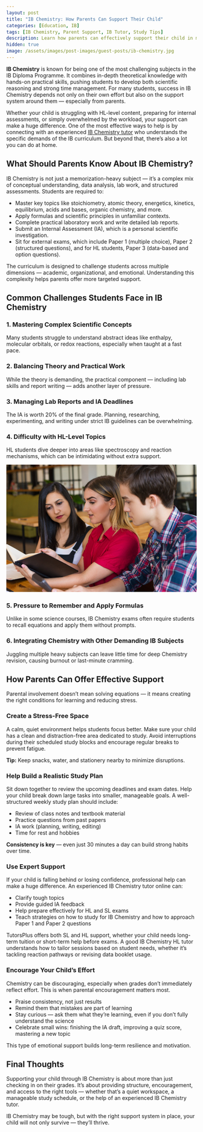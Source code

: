 ```yaml
---
layout: post
title: "IB Chemistry: How Parents Can Support Their Child"
categories: [Education, IB]
tags: [IB Chemistry, Parent Support, IB Tutor, Study Tips]
description: Learn how parents can effectively support their child in mastering IB Chemistry through structure, encouragement, and expert tutoring.
hidden: true
image: /assets/images/post-images/guest-posts/ib-chemistry.jpg
---
```


**IB Chemistry** is known for being one of the most challenging subjects in the IB Diploma Programme. It combines in-depth theoretical knowledge with hands-on practical skills, pushing students to develop both scientific reasoning and strong time management. For many students, success in IB Chemistry depends not only on their own effort but also on the support system around them — especially from parents.

Whether your child is struggling with HL-level content, preparing for internal assessments, or simply overwhelmed by the workload, your support can make a huge difference. One of the most effective ways to help is by connecting with an experienced [IB Chemistry tutor](https://tutorsplus.com/ib-chemistry/) who understands the specific demands of the IB curriculum. But beyond that, there’s also a lot you can do at home.

## What Should Parents Know About IB Chemistry?

IB Chemistry is not just a memorization-heavy subject — it’s a complex mix of conceptual understanding, data analysis, lab work, and structured assessments. Students are required to:

- Master key topics like stoichiometry, atomic theory, energetics, kinetics, equilibrium, acids and bases, organic chemistry, and more.
- Apply formulas and scientific principles in unfamiliar contexts.
- Complete practical laboratory work and write detailed lab reports.
- Submit an Internal Assessment (IA), which is a personal scientific investigation.
- Sit for external exams, which include Paper 1 (multiple choice), Paper 2 (structured questions), and for HL students, Paper 3 (data-based and option questions).

The curriculum is designed to challenge students across multiple dimensions — academic, organizational, and emotional. Understanding this complexity helps parents offer more targeted support.

## Common Challenges Students Face in IB Chemistry

### 1. Mastering Complex Scientific Concepts  
Many students struggle to understand abstract ideas like enthalpy, molecular orbitals, or redox reactions, especially when taught at a fast pace.

### 2. Balancing Theory and Practical Work  
While the theory is demanding, the practical component — including lab skills and report writing — adds another layer of pressure.

### 3. Managing Lab Reports and IA Deadlines  
The IA is worth 20% of the final grade. Planning, researching, experimenting, and writing under strict IB guidelines can be overwhelming.

### 4. Difficulty with HL-Level Topics  
HL students dive deeper into areas like spectroscopy and reaction mechanisms, which can be intimidating without extra support.

![IB Chemistry tutor featured](/assets/images/post-images/guest-posts/ib-chemistry.jpg)

### 5. Pressure to Remember and Apply Formulas  
Unlike in some science courses, IB Chemistry exams often require students to recall equations and apply them without prompts.

### 6. Integrating Chemistry with Other Demanding IB Subjects  
Juggling multiple heavy subjects can leave little time for deep Chemistry revision, causing burnout or last-minute cramming.

## How Parents Can Offer Effective Support

Parental involvement doesn’t mean solving equations — it means creating the right conditions for learning and reducing stress.

### Create a Stress-Free Space  
A calm, quiet environment helps students focus better. Make sure your child has a clean and distraction-free area dedicated to study. Avoid interruptions during their scheduled study blocks and encourage regular breaks to prevent fatigue.

**Tip:** Keep snacks, water, and stationery nearby to minimize disruptions.

### Help Build a Realistic Study Plan  
Sit down together to review the upcoming deadlines and exam dates. Help your child break down large tasks into smaller, manageable goals. A well-structured weekly study plan should include:

- Review of class notes and textbook material  
- Practice questions from past papers  
- IA work (planning, writing, editing)  
- Time for rest and hobbies  

**Consistency is key** — even just 30 minutes a day can build strong habits over time.

### Use Expert Support  
If your child is falling behind or losing confidence, professional help can make a huge difference. An experienced IB Chemistry tutor online can:

- Clarify tough topics  
- Provide guided IA feedback  
- Help prepare effectively for HL and SL exams  
- Teach strategies on how to study for IB Chemistry and how to approach Paper 1 and Paper 2 questions  

TutorsPlus offers both SL and HL support, whether your child needs long-term tuition or short-term help before exams. A good IB Chemistry HL tutor understands how to tailor sessions based on student needs, whether it’s tackling reaction pathways or revising data booklet usage.

### Encourage Your Child’s Effort  
Chemistry can be discouraging, especially when grades don’t immediately reflect effort. This is when parental encouragement matters most.

- Praise consistency, not just results  
- Remind them that mistakes are part of learning  
- Stay curious — ask them what they’re learning, even if you don’t fully understand the science  
- Celebrate small wins: finishing the IA draft, improving a quiz score, mastering a new topic  

This type of emotional support builds long-term resilience and motivation.

## Final Thoughts

Supporting your child through IB Chemistry is about more than just checking in on their grades. It’s about providing structure, encouragement, and access to the right tools — whether that’s a quiet workspace, a manageable study schedule, or the help of an experienced IB Chemistry tutor.

IB Chemistry may be tough, but with the right support system in place, your child will not only survive — they’ll thrive.
